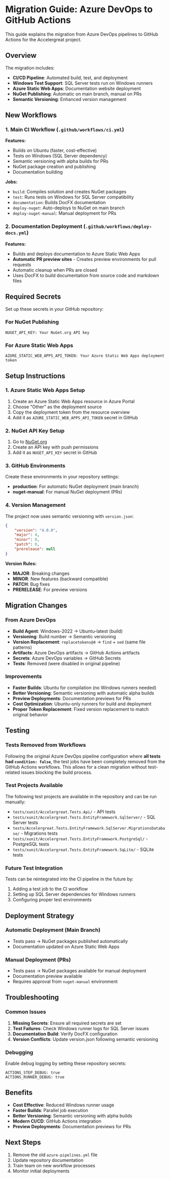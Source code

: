 # Migration Guide: Azure DevOps to GitHub Actions

This guide explains the migration from Azure DevOps pipelines to GitHub Actions for the Accelergreat project.

## Overview

The migration includes:
- **CI/CD Pipeline**: Automated build, test, and deployment
- **Windows Test Support**: SQL Server tests run on Windows runners
- **Azure Static Web Apps**: Documentation website deployment
- **NuGet Publishing**: Automatic on main branch, manual on PRs
- **Semantic Versioning**: Enhanced version management

## New Workflows

### 1. Main CI Workflow (`.github/workflows/ci.yml`)

**Features:**
- Builds on Ubuntu (faster, cost-effective)
- Tests on Windows (SQL Server dependency)
- Semantic versioning with alpha builds for PRs
- NuGet package creation and publishing
- Documentation building

**Jobs:**
- `build`: Compiles solution and creates NuGet packages
- `test`: Runs tests on Windows for SQL Server compatibility
- `documentation`: Builds DocFX documentation
- `deploy-nuget`: Auto-deploys to NuGet on main branch
- `deploy-nuget-manual`: Manual deployment for PRs

### 2. Documentation Deployment (`.github/workflows/deploy-docs.yml`)

**Features:**
- Builds and deploys documentation to Azure Static Web Apps
- **Automatic PR preview sites** - Creates preview environments for pull requests
- Automatic cleanup when PRs are closed
- Uses DocFX to build documentation from source code and markdown files

## Required Secrets

Set up these secrets in your GitHub repository:

### For NuGet Publishing
```
NUGET_API_KEY: Your NuGet.org API key
```

### For Azure Static Web Apps
```
AZURE_STATIC_WEB_APPS_API_TOKEN: Your Azure Static Web Apps deployment token
```

## Setup Instructions

### 1. Azure Static Web Apps Setup

1. Create an Azure Static Web Apps resource in Azure Portal
2. Choose "Other" as the deployment source
3. Copy the deployment token from the resource overview
4. Add it as `AZURE_STATIC_WEB_APPS_API_TOKEN` secret in GitHub

### 2. NuGet API Key Setup

1. Go to [NuGet.org](https://www.nuget.org/)
2. Create an API key with push permissions
3. Add it as `NUGET_API_KEY` secret in GitHub

### 3. GitHub Environments

Create these environments in your repository settings:

- **production**: For automatic NuGet deployment (main branch)
- **nuget-manual**: For manual NuGet deployment (PRs)

### 4. Version Management

The project now uses semantic versioning with `version.json`:

```json
{
    "version": "4.0.0",
    "major": 4,
    "minor": 0,
    "patch": 0,
    "prerelease": null
}
```

**Version Rules:**
- **MAJOR**: Breaking changes
- **MINOR**: New features (backward compatible)
- **PATCH**: Bug fixes
- **PRERELEASE**: For preview versions

## Migration Changes

### From Azure DevOps
- **Build Agent**: Windows-2022 → Ubuntu-latest (build)
- **Versioning**: Build number → Semantic versioning
- **Version Replacement**: `replacetokens@4` → `find` + `sed` (same file patterns)
- **Artifacts**: Azure DevOps artifacts → GitHub Actions artifacts
- **Secrets**: Azure DevOps variables → GitHub Secrets
- **Tests**: Removed (were disabled in original pipeline)

### Improvements
- **Faster Builds**: Ubuntu for compilation (no Windows runners needed)
- **Better Versioning**: Semantic versioning with automatic alpha builds
- **Preview Deployments**: Documentation previews for PRs
- **Cost Optimization**: Ubuntu-only runners for build and deployment
- **Proper Token Replacement**: Fixed version replacement to match original behavior

## Testing

### Tests Removed from Workflows
Following the original Azure DevOps pipeline configuration where **all tests had `condition: false`**, the test jobs have been completely removed from the GitHub Actions workflows. This allows for a clean migration without test-related issues blocking the build process.

### Test Projects Available
The following test projects are available in the repository and can be run manually:
- `tests/xunit/Accelergreat.Tests.Api/` - API tests
- `tests/xunit/Accelergreat.Tests.EntityFramework.SqlServer/` - SQL Server tests  
- `tests/Accelergreat.Tests.EntityFramework.SqlServer.MigrationsDatabase/` - Migrations tests
- `tests/xunit/Accelergreat.Tests.EntityFramework.PostgreSql/` - PostgreSQL tests
- `tests/xunit/Accelergreat.Tests.EntityFramework.SqLite/` - SQLite tests

### Future Test Integration
Tests can be reintegrated into the CI pipeline in the future by:
1. Adding a test job to the CI workflow
2. Setting up SQL Server dependencies for Windows runners
3. Configuring proper test environments

## Deployment Strategy

### Automatic Deployment (Main Branch)
- Tests pass → NuGet packages published automatically
- Documentation updated on Azure Static Web Apps

### Manual Deployment (PRs)
- Tests pass → NuGet packages available for manual deployment
- Documentation preview available
- Requires approval from `nuget-manual` environment

## Troubleshooting

### Common Issues

1. **Missing Secrets**: Ensure all required secrets are set
2. **Test Failures**: Check Windows runner logs for SQL Server issues
3. **Documentation Build**: Verify DocFX configuration
4. **Version Conflicts**: Update version.json following semantic versioning

### Debugging

Enable debug logging by setting these repository secrets:
```
ACTIONS_STEP_DEBUG: true
ACTIONS_RUNNER_DEBUG: true
```

## Benefits

- **Cost Effective**: Reduced Windows runner usage
- **Faster Builds**: Parallel job execution
- **Better Versioning**: Semantic versioning with alpha builds
- **Modern CI/CD**: GitHub Actions integration
- **Preview Deployments**: Documentation previews for PRs

## Next Steps

1. Remove the old `azure-pipelines.yml` file
2. Update repository documentation
3. Train team on new workflow processes
4. Monitor initial deployments